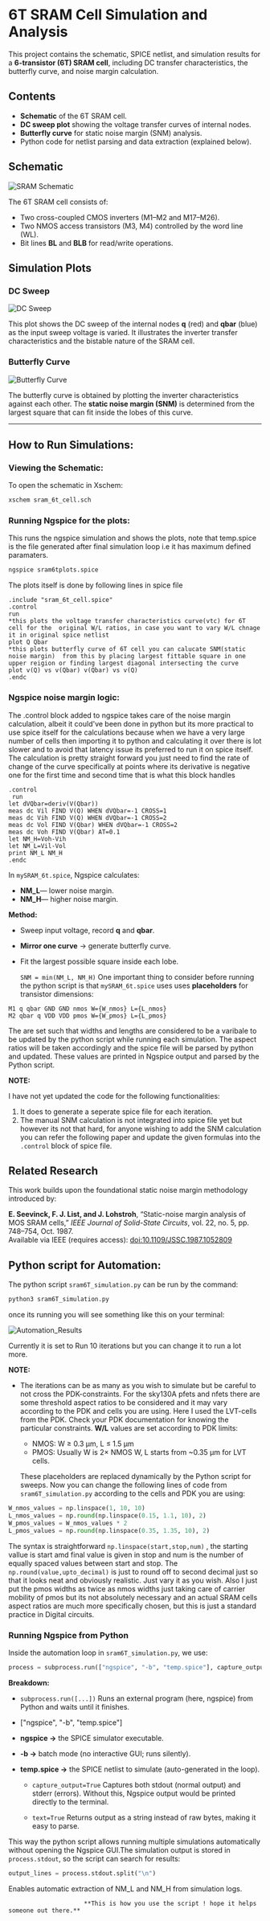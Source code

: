 # 6T SRAM Cell Simulation and Analysis

This project contains the schematic, SPICE netlist, and simulation results for a **6-transistor (6T) SRAM cell**, including DC transfer characteristics, the butterfly curve, and noise margin calculation.

## Contents

- **Schematic** of the 6T SRAM cell.
- **DC sweep plot** showing the voltage transfer curves of internal nodes.
- **Butterfly curve** for static noise margin (SNM) analysis.
- Python code for netlist parsing and data extraction (explained below).

## Schematic

![SRAM Schematic](docs/images/sram_6t_dc_analysis.png)

The 6T SRAM cell consists of:
- Two cross-coupled CMOS inverters (M1–M2 and M17–M26).
- Two NMOS access transistors (M3, M4) controlled by the word line (WL).
- Bit lines **BL** and **BLB** for read/write operations.

## Simulation Plots

### DC Sweep
![DC Sweep](docs/images/dc_analysis_sram.png)

This plot shows the DC sweep of the internal nodes **q** (red) and **qbar** (blue) as the input sweep voltage is varied. It illustrates the inverter transfer characteristics and the bistable nature of the SRAM cell.

### Butterfly Curve
![Butterfly Curve](docs/images/butterfly_curve_sram.png)

The butterfly curve is obtained by plotting the inverter characteristics against each other. The **static noise margin (SNM)** is determined from the largest square that can fit inside the lobes of this curve.

---

## How to Run Simulations:

### Viewing the Schematic:
To open the schematic in Xschem:
```bash
xschem sram_6t_cell.sch
```
### Running Ngspice for the plots:
This runs the ngspice simulation and shows the plots, note that temp.spice is the file generated after final simulation loop i.e it has maximum defined paramaters. 
```bash
ngspice sram6tplots.spice
```
The plots itself is done by following lines in spice file
```spice
.include "sram_6t_cell.spice"
.control
run
*this plots the voltage transfer characteristics curve(vtc) for 6T cell for the  original W/L ratios, in case you want to vary W/L chnage it in original spice netlist
plot Q Qbar 
*this plots butterfly curve of 6T cell you can calucate SNM(static noise margin)  from this by placing largest fittable square in one upper reigion or finding largest diagonal intersecting the curve
plot v(Q) vs v(Qbar) v(Qbar) vs v(Q) 
.endc
```
### Ngspice noise margin logic:
The .control block added to ngspice takes care of the noise margin calculation, albeit it could've been done in python but its more practical to use spice itself for the calculations because when we have a very large number of cells then importing it to python and calculating it over there is lot slower and to avoid that latency issue its preferred to run it on spice itself.
The calculation is pretty straight forward you just need to find the rate of change of the curve specifically at points where its derivative is negative one for the first time and second time that is what this block handles
```spice
.control
 run
let dVQbar=deriv(V(Qbar))
meas dc Vil FIND V(Q) WHEN dVQbar=-1 CROSS=1
meas dc Vih FIND V(Q) WHEN dVQbar=-1 CROSS=2
meas dc Vol FIND V(Qbar) WHEN dVQbar=-1 CROSS=2
meas dc Voh FIND V(Qbar) AT=0.1
let NM_H=Voh-Vih
let NM_L=Vil-Vol
print NM_L NM_H
.endc
```
In ```mySRAM_6t.spice```, Ngspice calculates:

- **NM_L**— lower noise margin.
- **NM_H**— higher noise margin.

**Method:**
  - Sweep input voltage, record **q** and **qbar**.
  - **Mirror one curve** → generate butterfly curve.
  - Fit the largest possible square inside each lobe.

     ```SNM = min(NM_L, NM_H)```
One important thing to consider before running the python script is that ```mySRAM_6t.spice``` uses  uses **placeholders** for transistor dimensions:
```spice
M1 q qbar GND GND nmos W={W_nmos} L={L_nmos}
M2 qbar q VDD VDD pmos W={W_pmos} L={L_pmos}
```
The are set such that widths and lengths are considered to be a varibale to be updated by the python script while running each simulation. The aspect ratios will be taken accordingly and the spice file will be parsed by python and updated. These values are printed in Ngspice output and parsed by the Python script.

**NOTE:**

I have not yet updated the code for the following functionalities:
1. It does to generate a seperate spice file for each iteration.
2. The manual SNM calculation is not integrated into spice file yet but however its not that hard, for anyone wishing to add the SNM calculation you can refer the following paper and update the given formulas into the ```.control``` block of spice file.
##  Related Research

This work builds upon the foundational static noise margin methodology introduced by:

**E. Seevinck, F. J. List, and J. Lohstroh**, “Static-noise margin analysis of MOS SRAM cells,” *IEEE Journal of Solid-State Circuits*, vol. 22, no. 5, pp. 748–754, Oct. 1987.  
Available via IEEE (requires access): [doi:10.1109/JSSC.1987.1052809](https://doi.org/10.1109/JSSC.1987.1052809)

## Python script for Automation:
The python script ```sram6T_simulation.py``` can be run by the command:
```python
python3 sram6T_simulation.py
```
once its running you will see something like this on your terminal:

![Automation_Results](docs/images/python_automation.png)

Currently it is set to Run 10 iterations but you can change it to run a lot more.

**NOTE:**
- The iterations can be as many as you wish to simulate but be careful to not cross the PDK-constraints. For the sky130A pfets and nfets there are some threshold aspect ratios to be considered and it may vary according to the PDK and cells you are using. Here I used the LVT-cells from the PDK. Check your PDK documentation for knowing the particular constraints.
  **W/L** values are set according to PDK limits:

  - NMOS: W ≥ 0.3 µm, L ≤ 1.5 µm
  - PMOS: Usually W is 2× NMOS W, L starts from ~0.35 µm for LVT cells.

  These placeholders are replaced dynamically by the Python script for sweeps.
Now you can change the following lines of code from ```sram6T_simulation.py``` according to the cells and PDK you are using:
```python
W_nmos_values = np.linspace(1, 10, 10)
L_nmos_values = np.round(np.linspace(0.15, 1.1, 10), 2)
W_pmos_values = W_nmos_values * 2
L_pmos_values = np.round(np.linspace(0.35, 1.35, 10), 2)
```
The syntax is straightforward ```np.linspace(start,stop,num)``` , the starting vallue is start amd final value is given in stop and num is the number of equally spaced values between start and stop. The ```np.round(value,upto_decimal)``` is just to round off to second decimal just so that it looks neat and obviously realistic. Just vary it as you wish. Also I just put the pmos widths as twice as nmos widths just taking care of carrier mobility of pmos but its not absolutely necessary and an actual SRAM cells aspect ratios are much more specifically chosen, but this is just a standard practice in Digital circuits.

### Running Ngspice from Python

Inside the automation loop in `sram6T_simulation.py`, we use:

```python
process = subprocess.run(["ngspice", "-b", "temp.spice"], capture_output=True, text=True)
```
**Breakdown:**
- `subprocess.run([...])` Runs an external program (here, ngspice) from Python and waits until it finishes.

-  ["ngspice", "-b", "temp.spice"]

  - **ngspice →** the SPICE simulator executable.

  - **-b →** batch mode (no interactive GUI; runs silently).

- **temp.spice →** the SPICE netlist to simulate (auto-generated in the loop).

  - `capture_output=True` Captures both stdout (normal output) and stderr (errors). Without this, Ngspice output would be printed directly to the terminal.

  - `text=True` Returns output as a string instead of raw bytes, making it easy to parse.

This way the python script allows running multiple simulations automatically without opening the Ngspice GUI.The simulation output is stored in `process.stdout`, so the script can search for results:
```python
output_lines = process.stdout.split("\n")
```
Enables automatic extraction of NM_L and NM_H from simulation logs.

                         **This is how you use the script ! hope it helps someone out there.**



